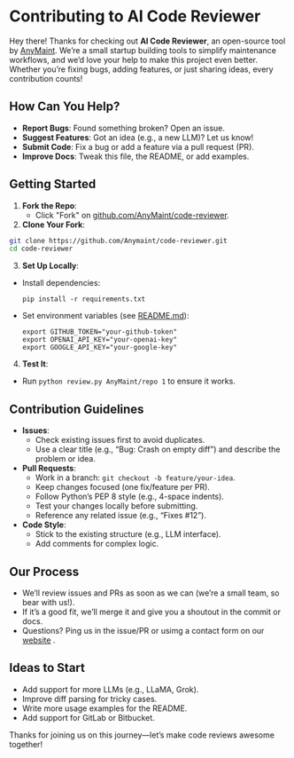 # Contributing to AI Code Reviewer

Hey there! Thanks for checking out **AI Code Reviewer**, an open-source tool by [AnyMaint](https://anymaint.com). We’re a small startup building tools to simplify maintenance workflows, and we’d love your help to make this project even better. Whether you’re fixing bugs, adding features, or just sharing ideas, every contribution counts!

## How Can You Help?
- **Report Bugs**: Found something broken? Open an issue.
- **Suggest Features**: Got an idea (e.g., a new LLM)? Let us know!
- **Submit Code**: Fix a bug or add a feature via a pull request (PR).
- **Improve Docs**: Tweak this file, the README, or add examples.

## Getting Started
1. **Fork the Repo**:
    - Click "Fork" on [github.com/AnyMaint/code-reviewer](https://github.com/AnyMaint/code-reviewer).
2. **Clone Your Fork**:
```bash
git clone https://github.com/Anymaint/code-reviewer.git
cd code-reviewer
```
3. **Set Up Locally**:
- Install dependencies:
  ```
  pip install -r requirements.txt
  ```
- Set environment variables (see [README.md](README.md)):
  ```
  export GITHUB_TOKEN="your-github-token"
  export OPENAI_API_KEY="your-openai-key"
  export GOOGLE_API_KEY="your-google-key"
  ```
4. **Test It**:
- Run `python review.py AnyMaint/repo 1` to ensure it works.

## Contribution Guidelines
- **Issues**:
    - Check existing issues first to avoid duplicates.
    - Use a clear title (e.g., “Bug: Crash on empty diff”) and describe the problem or idea.
- **Pull Requests**:
    - Work in a branch: `git checkout -b feature/your-idea`.
    - Keep changes focused (one fix/feature per PR).
    - Follow Python’s PEP 8 style (e.g., 4-space indents).
    - Test your changes locally before submitting.
    - Reference any related issue (e.g., “Fixes #12”).
- **Code Style**:
    - Stick to the existing structure (e.g., LLM interface).
    - Add comments for complex logic.

## Our Process
- We’ll review issues and PRs as soon as we can (we’re a small team, so bear with us!).
- If it’s a good fit, we’ll merge it and give you a shoutout in the commit or docs.
- Questions? Ping us in the issue/PR or usimg a contact form on our [website](https://anymaint.com) .

## Ideas to Start
- Add support for more LLMs (e.g., LLaMA, Grok).
- Improve diff parsing for tricky cases.
- Write more usage examples for the README.
- Add support for GitLab or Bitbucket.

Thanks for joining us on this journey—let’s make code reviews awesome together!
